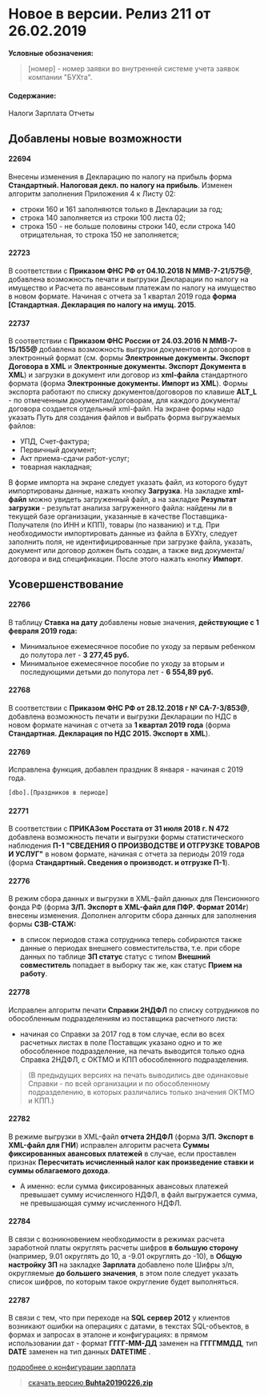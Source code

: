 ﻿
# Новое в версии. Релиз 211 от 26.02.2019

**Условные обозначения:**
 >[номер] - номер заявки во внутренней системе учета заявок компании "БУХта".


#### Содержание:

Налоги
Зарплата
Отчеты

## Добавлены новые возможности

#### 22694
Внесены изменения в Декларацию по налогу на прибыль форма __Стандартный. Налоговая декл. по налогу на прибыль__.
Изменен алгоритм заполнения Приложения 4 к Листу 02:

- строки 160 и 161 заполняются только в Декларации за год;
- строка 140 заполняется из строки 100 листа 02;
- строка 150 - не больше половины строки 140, если строка 140 отрицательная, то строка 150 не заполняется;

#### 22723
В соответствии с __Приказом ФНС РФ от 04.10.2018 N ММВ-7-21/575@__, добавлена возможность печати и выгрузки Декларации по налогу на имущество и Расчета по авансовым платежам по налогу на имущество в новом формате.
Начиная с отчета за 1 квартал 2019 года __форма [Стандартная. Декларация по налогу на имущ. 2015__.

#### 22737
В соответствии с __Приказом ФНС России от 24.03.2016 N ММВ-7-15/155@__ добавлена возможность выгрузки документов и договоров в электронный формат (см. формы  __Электронные документы. Экспорт Договора в XML__ и __Электронные документы. Экспорт Документа в XML__)
и загрузки в документ или договор из __xml-файла__ стандартного формата (форма __Электронные документы. Импорт из XML__).
Формы экспорта работают по списку документов/договоров по клавише __ALT_L__ - по отмеченным документам/договорам, для каждого документа/договора создается отдельный xml-файл.
На экране формы надо указать Путь для создания файлов и выбрать форма выгружаемых файлов:
- УПД, Счет-фактура;
- Первичный документ;
- Акт приема-сдачи работ-услуг;
- товарная накладная;

В форме импорта на экране следует указать файл, из которого будут импортированы данные, нажать кнопку __Загрузка__.
На закладке __xml-файл__ можно увидеть загруженный файл, а на закладке __Результат загрузки__ - результат анализа загруженного файла: найдены ли в текущей базе организации, указанные в качестве Поставщика-Получателя (по ИНН и КПП), товары (по названию) и т.д.
При необходимости импортировать данные из файла в БУХту, следует заполнить поля, не идентифицированные при загрузке файла, указать, документ или договор должен быть создан, а также вид документа/договора и вид спецификации. После этого нажать кнопку __Импорт__.

## Усовершенствование

#### 22766
В таблицу __Ставка на дату__ добавлены новые значения, __действующие с 1 февраля 2019 года:__
- Минимальное ежемесячное пособие по уходу за первым ребенком до полутора лет - __3 277,45 руб.__
- Минимальное ежемесячное пособие по уходу за вторым и последующими детьми до полутора лет - __6 554,89 руб.__

#### 22768
В соответствии с __Приказом ФНС РФ от 28.12.2018 г № СА-7-3/853@__, добавлена возможность печати и выгрузки Декларации по НДС в новом формате начиная с отчета за __1 квартал 2019 года__ (форма __Стандартная. Декларация по НДС 2015. Экспорт в XML__).

#### 22769
Исправлена функция, добавлен праздник 8 января - начиная с 2019 года.
```sql
[dbo].[Праздников в периоде]
```

#### 22771
В соответствии с __ПРИКАЗом Росстата от 31 июля 2018 г. N 472__ добавлена возможность печати и выгрузки формы статистического наблюдения __П-1 "СВЕДЕНИЯ О ПРОИЗВОДСТВЕ И ОТГРУЗКЕ ТОВАРОВ И УСЛУГ"__
в новом формате, начиная с отчета за периоды 2019 года (форма __Стандартный. Сведения о производст. и отгрузке П-1__).

#### 22776
В режим сбора данных и выгрузки в XML-файл данных для Пенсионного фонда РФ  (форма __З/П. Экспорт в XML-файл для ПФР. Формат 2014г__) внесены изменения.
Дополнен алгоритм сбора данных для заполнения формы __СЗВ-СТАЖ:__
- в список периодов стажа сотрудника теперь собираются также данные о периодах внешнего совместительства,
т.е. при сборе данных по таблице __ЗП статус__ статус с типом __Внешний совместитель__ попадает в выборку так же, как статус __Прием на работу__.

#### 22778
Исправлен алгоритм печати __Справки 2НДФЛ__ по списку сотрудников по обособленным подразделениям из поставщика расчетного листа:
- начиная со Справки за 2017 год в том случае, если во всех расчетных листах в поле Поставщик указано одно и то же обособленное подразделение, на печать выводится только одна Справка 2НДФЛ, с ОКТМО и КПП обособленного подразделения.
>(В предыдущих версиях на печать выводились две одинаковые Справки - по всей организации и по обособленному подразделению, в которых различались только значения ОКТМО и КПП.)

#### 22782
В режиме выгрузки в XML-файл __отчета 2НДФЛ__ (форма __З/П. Экспорт в XML-файл для ГНИ__) исправлен алгоритм расчета __Суммы фиксированных авансовых платежей__ в случае, если проставлен признак __Пересчитать исчисленный налог как произведение ставки и суммы облагаемого дохода__.
- А именно: если сумма фиксированных авансовых платежей превышает сумму исчисленного НДФЛ, в файл выгружается сумма, не превышающая сумму исчисленного НДФЛ.

#### 22784
В связи с возникновением необходимости в режимах расчета заработной платы округлять расчеты шифров __в большую сторону__ (например, 9.01 округлять до 10, а -9.01 округлять до -10),
в __Общую настройку ЗП__ на закладке __Зарплата__ добавлено поле Шифры з/п, округляемые __до большего значения__, в этом поле следует указать список шифров, по которым такое округление будет выполняться.

#### 22787
В связи с тем, что при переходе на __SQL сервер 2012__ у клиентов возникают ошибки на операциях с датами, в текстах SQL-объектов, в формах и запросах в эталоне и конфигурациях:
в прямом использовании дат - формат __ГГГГ-ММ-ДД__ заменен на __ГГГГММДД__, тип __DATE__ заменен на тип данных __DATETIME__ .


[подробнее о конфигурации зарплата](Стандартная_Зарплата.htm)

> [скачать версию **Buhta20190226.zip**](Buhta20190226.zip)
